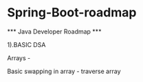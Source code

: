 # Spring-Boot-roadmap

*** Java Developer Roadmap ***

1).BASIC DSA

Arrays - 

Basic swapping in array - traverse array